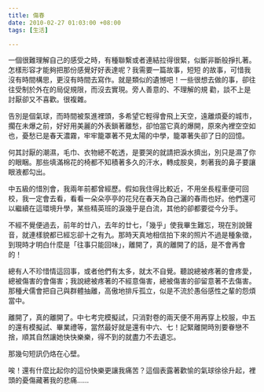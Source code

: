 ```yaml
---
title: 傷春
date: 2010-02-27 01:03:00 +08:00
tags: [生活]

---
```


 一個很難理解自己的感受之時，有種聯繫或者連結拉得很緊，似斷非斷般掙扎著。怎樣形容才能夠把那份感覺好好表達呢？我需要一篇故事，短短 的故事，可惜我沒有時間構思，更沒有時間去寫作。就是類似的遺憾吧！一些很想去做的事，卻往往受制於外在的局促規限，而沒去實現。旁人善意的、不理解的規 勸，談不上是討厭卻又不喜歡。很複雜。  
  
 告別是個氣球，而時間被泵進裡頭，多希望它輕得會飛上天空，遠離煩憂的城市，擱在未爆之前，好好用美麗的外表鎖著離愁，卻怕當它真的爆開，原來內裡空空如也，憂愁已是春天濃霧，牢牢籠罩著不見太陽的中學，籠罩著失卻了日的回憶。  
  
 何其討厭的潮濕，毛巾、衣物總不乾透，是要哭的就請把淚水擠出，別只是濕了你的眼睏。那些填滿棉花的椅都不知積著多久的汗水，轉成胺臭，刺著我的鼻子要讓眼液都勾出。  
  
 中五級的惜別會，我兩年前都曾經歷。假如我住得比較近，不用坐長程車便可回校，我一定會去看，看看一朵朵亭亭的花兒在春天為自己灑的春雨也好。他們還可以繼續在這環境升學，某些精英班的淚幾乎是白流，其他的卻都要從今分手。  
  
 不經不覺便過去，前年的廿八，去年的廿七，「幾乎」使我畢生難忘，現在別說聲音，就連樣貌都已經忘卻十之有九。那時天真地相信拍下來的照片不過是種象徵，到現時才明白什麼是「往事只能回味」，離開了，真的離開了的話，是不會再會的！  
  
 總有人不珍惜情這回事，或者他們有太多，就太不自覺。聽說總被疼著的會疼愛，總被傷害的會傷害；我說總被疼著的不經意傷害，總被傷害的卻留意著不去傷害。那種犬儒會把自己與群體抽離，高傲地排斥孤立，似是不流於愚俗感性之輩的怨煩當中。  
  
 離開了，真的離開了。中七考完模擬試，只消對卷的兩天便不用再穿上校服，中五的還有模擬試、畢業禮等，當然最好就是還有中六、七！記緊離開時別要眷戀不捨，順其自然讓她快快樂樂，得不到的就盡力不去遺忘。  
  
 那幾句短訊仍烙在心壁。  
  
 唉！還有什麼比起你的這份快樂更讓我痛苦？這個表露著歡愉的氣球徐徐升起，裡頭的憂傷藏著我的悲痛…… 
